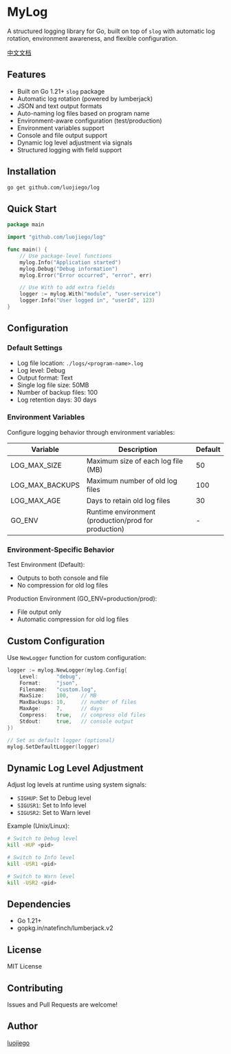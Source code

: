 # MyLog

A structured logging library for Go, built on top of `slog` with automatic log rotation, environment awareness, and flexible configuration.

[中文文档](README_zh.md)

## Features

- Built on Go 1.21+ `slog` package
- Automatic log rotation (powered by lumberjack)
- JSON and text output formats
- Auto-naming log files based on program name
- Environment-aware configuration (test/production)
- Environment variables support
- Console and file output support
- Dynamic log level adjustment via signals
- Structured logging with field support

## Installation

```bash
go get github.com/luojiego/log
```

## Quick Start

```go
package main

import "github.com/luojiego/log"

func main() {
    // Use package-level functions
    mylog.Info("Application started")
    mylog.Debug("Debug information")
    mylog.Error("Error occurred", "error", err)

    // Use With to add extra fields
    logger := mylog.With("module", "user-service")
    logger.Info("User logged in", "userId", 123)
}
```

## Configuration

### Default Settings

- Log file location: `./logs/<program-name>.log`
- Log level: Debug
- Output format: Text
- Single log file size: 50MB
- Number of backup files: 100
- Log retention days: 30 days

### Environment Variables

Configure logging behavior through environment variables:

| Variable | Description | Default |
|----------|-------------|---------|
| LOG_MAX_SIZE | Maximum size of each log file (MB) | 50 |
| LOG_MAX_BACKUPS | Maximum number of old log files | 100 |
| LOG_MAX_AGE | Days to retain old log files | 30 |
| GO_ENV | Runtime environment (production/prod for production) | - |

### Environment-Specific Behavior

Test Environment (Default):
- Outputs to both console and file
- No compression for old log files

Production Environment (GO_ENV=production/prod):
- File output only
- Automatic compression for old log files

## Custom Configuration

Use `NewLogger` function for custom configuration:

```go
logger := mylog.NewLogger(mylog.Config{
    Level:      "debug",
    Format:     "json",
    Filename:   "custom.log",
    MaxSize:    100,    // MB
    MaxBackups: 10,     // number of files
    MaxAge:     7,      // days
    Compress:   true,   // compress old files
    Stdout:     true,   // console output
})

// Set as default logger (optional)
mylog.SetDefaultLogger(logger)
```

## Dynamic Log Level Adjustment

Adjust log levels at runtime using system signals:

- `SIGHUP`: Set to Debug level
- `SIGUSR1`: Set to Info level
- `SIGUSR2`: Set to Warn level

Example (Unix/Linux):
```bash
# Switch to Debug level
kill -HUP <pid>

# Switch to Info level
kill -USR1 <pid>

# Switch to Warn level
kill -USR2 <pid>
```

## Dependencies

- Go 1.21+
- gopkg.in/natefinch/lumberjack.v2

## License

MIT License

## Contributing

Issues and Pull Requests are welcome!

## Author

[luojiego](https://github.com/luojiego)